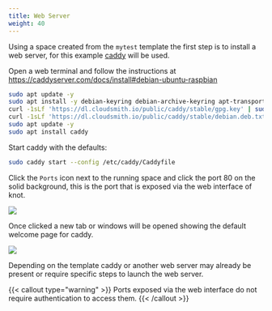 ```yaml
---
title: Web Server
weight: 40
---
```


Using a space created from the `mytest` template the first step is to install a web server, for this example [caddy](https://caddyserver.com/) will be used.

Open a web terminal and follow the instructions at https://caddyserver.com/docs/install#debian-ubuntu-raspbian

```bash
sudo apt update -y
sudo apt install -y debian-keyring debian-archive-keyring apt-transport-https curl
curl -1sLf 'https://dl.cloudsmith.io/public/caddy/stable/gpg.key' | sudo gpg --dearmor -o /usr/share/keyrings/caddy-stable-archive-keyring.gpg
curl -1sLf 'https://dl.cloudsmith.io/public/caddy/stable/debian.deb.txt' | sudo tee /etc/apt/sources.list.d/caddy-stable.list
sudo apt update -y
sudo apt install caddy
```

Start caddy with the defaults:

```bash
sudo caddy start --config /etc/caddy/Caddyfile
```

Click the `Ports` icon next to the running space and click the port 80 on the solid background, this is the port that is exposed via the web interface of knot.

![](/docs/working-with-spaces/running-space-ports.webp)

Once clicked a new tab or windows will be opened showing the default welcome page for caddy.

![](/docs/working-with-spaces/caddy-server.webp)

Depending on the template caddy or another web server may already be present or require specific steps to launch the web server.

{{< callout type="warning" >}}
  Ports exposed via the web interface do not require authentication to access them.
{{< /callout >}}
